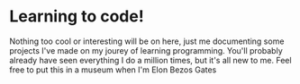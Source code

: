 # Learning to code!

Nothing too cool or interesting will be on here, just me documenting some projects I've made on my jourey of learning programming. You'll probably already have seen everything I do a million times, but it's all new to me. Feel free to put this in a museum when I'm Elon Bezos Gates
